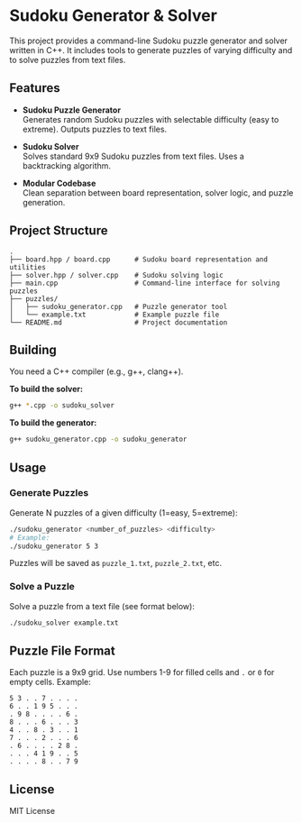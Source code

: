 # Sudoku Generator & Solver

This project provides a command-line Sudoku puzzle generator and solver written in C++. It includes tools to generate puzzles of varying difficulty and to solve puzzles from text files.

## Features

- **Sudoku Puzzle Generator**  
  Generates random Sudoku puzzles with selectable difficulty (easy to extreme). Outputs puzzles to text files.

- **Sudoku Solver**  
  Solves standard 9x9 Sudoku puzzles from text files. Uses a backtracking algorithm.

- **Modular Codebase**  
  Clean separation between board representation, solver logic, and puzzle generation.

## Project Structure

```
.
├── board.hpp / board.cpp      # Sudoku board representation and utilities
├── solver.hpp / solver.cpp    # Sudoku solving logic
├── main.cpp                   # Command-line interface for solving puzzles
├── puzzles/
│   ├── sudoku_generator.cpp   # Puzzle generator tool
│   └── example.txt            # Example puzzle file
└── README.md                  # Project documentation
```

## Building

You need a C++ compiler (e.g., g++, clang++).

**To build the solver:**
```sh
g++ *.cpp -o sudoku_solver
```

**To build the generator:**
```sh
g++ sudoku_generator.cpp -o sudoku_generator
```

## Usage

### Generate Puzzles

Generate N puzzles of a given difficulty (1=easy, 5=extreme):

```sh
./sudoku_generator <number_of_puzzles> <difficulty>
# Example:
./sudoku_generator 5 3
```
Puzzles will be saved as `puzzle_1.txt`, `puzzle_2.txt`, etc.

### Solve a Puzzle

Solve a puzzle from a text file (see format below):

```sh
./sudoku_solver example.txt
```

## Puzzle File Format

Each puzzle is a 9x9 grid. Use numbers 1-9 for filled cells and `.` or `0` for empty cells. Example:

```
5 3 . . 7 . . . .
6 . . 1 9 5 . . .
. 9 8 . . . . 6 .
8 . . . 6 . . . 3
4 . . 8 . 3 . . 1
7 . . . 2 . . . 6
. 6 . . . . 2 8 .
. . . 4 1 9 . . 5
. . . . 8 . . 7 9
```

## License

MIT License
